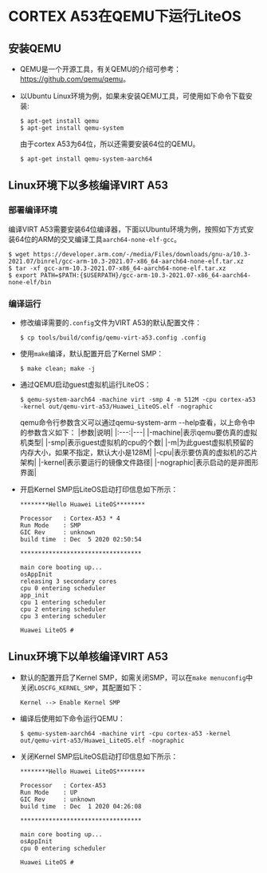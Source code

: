 # CORTEX A53在QEMU下运行LiteOS
## 安装QEMU
- QEMU是一个开源工具，有关QEMU的介绍可参考：<a href="https://github.com/qemu/qemu" target="_blank">https://github.com/qemu/qemu</a>。

- 以Ubuntu Linux环境为例，如果未安装QEMU工具，可使用如下命令下载安装:
    ```
    $ apt-get install qemu
    $ apt-get install qemu-system
    ```
    由于cortex A53为64位，所以还需要安装64位的QEMU。
    ```
    $ apt-get install qemu-system-aarch64
    ```

## Linux环境下以多核编译VIRT A53

### 部署编译环境
编译VIRT A53需要安装64位编译器，下面以Ubuntu环境为例，按照如下方式安装64位的ARM的交叉编译工具`aarch64-none-elf-gcc`。
```
$ wget https://developer.arm.com/-/media/Files/downloads/gnu-a/10.3-2021.07/binrel/gcc-arm-10.3-2021.07-x86_64-aarch64-none-elf.tar.xz
$ tar -xf gcc-arm-10.3-2021.07-x86_64-aarch64-none-elf.tar.xz
$ export PATH=$PATH:{$USERPATH}/gcc-arm-10.3-2021.07-x86_64-aarch64-none-elf/bin
```

### 编译运行
- 修改编译需要的`.config`文件为VIRT A53的默认配置文件：

    ```
    $ cp tools/build/config/qemu-virt-a53.config .config
    ```
- 使用`make`编译，默认配置开启了Kernel SMP：

    ```
    $ make clean; make -j
    ```

- 通过QEMU启动guest虚拟机运行LiteOS：

    ```
    $ qemu-system-aarch64 -machine virt -smp 4 -m 512M -cpu cortex-a53 -kernel out/qemu-virt-a53/Huawei_LiteOS.elf -nographic
    ```
    qemu命令行参数含义可以通过qemu-system-arm --help查看，以上命令中的参数含义如下：
    |参数|说明|
    |:---:|---|
    |-machine|表示qemu要仿真的虚拟机类型|
    |-smp|表示guest虚拟机的cpu的个数|
    |-m|为此guest虚拟机预留的内存大小，如果不指定，默认大小是128M|
    |-cpu|表示要仿真的虚拟机的芯片架构|
    |-kernel|表示要运行的镜像文件路径|
    |-nographic|表示启动的是非图形界面|

- 开启Kernel SMP后LiteOS启动打印信息如下所示：

    ```
    ********Hello Huawei LiteOS********

    Processor   : Cortex-A53 * 4
    Run Mode    : SMP
    GIC Rev     : unknown
    build time  : Dec  5 2020 02:50:54

    **********************************

    main core booting up...
    osAppInit
    releasing 3 secondary cores
    cpu 0 entering scheduler
    app_init
    cpu 1 entering scheduler
    cpu 2 entering scheduler
    cpu 3 entering scheduler

    Huawei LiteOS #
    ```

## Linux环境下以单核编译VIRT A53

- 默认的配置开启了Kernel SMP，如需关闭SMP，可以在`make menuconfig`中关闭`LOSCFG_KERNEL_SMP`，其配置如下：
    ```
    Kernel --> Enable Kernel SMP
    ```
- 编译后使用如下命令运行QEMU：
    ```
    $ qemu-system-aarch64 -machine virt -cpu cortex-a53 -kernel out/qemu-virt-a53/Huawei_LiteOS.elf -nographic
    ```
- 关闭Kernel SMP后LiteOS启动打印信息如下所示：
    ```
    ********Hello Huawei LiteOS********

    Processor   : Cortex-A53
    Run Mode    : UP
    GIC Rev     : unknown
    build time  : Dec  1 2020 04:26:08

    **********************************

    main core booting up...
    osAppInit
    cpu 0 entering scheduler

    Huawei LiteOS #
    ```